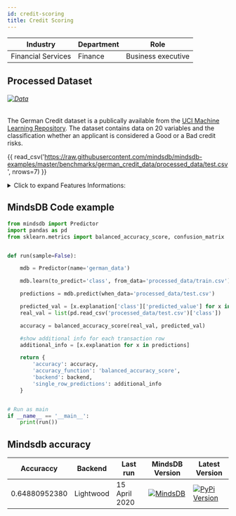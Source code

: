 ```yaml
---
id: credit-scoring
title: Credit Scoring 
---
```


| Industry       | Department | Role               |
|----------------|------------|--------------------|
| Financial Services | Finance | Business executive |


## Processed Dataset 

###### [![Data](https://img.shields.io/badge/GET--DATA-DefaultofCreditCard-green)](https://github.com/mindsdb/mindsdb-examples/tree/master/benchmarks/german_credit_data/processed_data)

The German Credit dataset is a publically available from the [UCI Machine Learning Repository](https://archive.ics.uci.edu/ml/datasets/Statlog+%28German+Credit+Data%29). The dataset contains data on 20 variables and the classification whether an applicant is considered a Good or a Bad credit risks.

{{ read_csv('https://raw.githubusercontent.com/mindsdb/mindsdb-examples/master/benchmarks/german_credit_data/processed_data/test.csv', nrows=7) }}

<details>
  <summary>Click to expand Features Informations:</summary>

```
* Attribute 1: (qualitative)
    * Status of existing checking account
    *  A11 : ... < 0 DM
    *  A12 : 0 <= ... < 200 DM
    *  A13 : ... >= 200 DM / salary assignments for at least 1 year
    *  A14 : no checking account
* Attribute 2: (numerical)
    * Duration in month

* Attribute 3: (qualitative)
    * Credit history
    * A30 : no credits taken/ all credits paid back duly
    * A31 : all credits at this bank paid back duly
    * A32 : existing credits paid back duly till now
    * A33 : delay in paying off in the past
    * A34 : critical account/ other credits existing (not at this bank)

* Attribute 4: (qualitative)
    * Purpose
    * A40 : car (new)
    * A41 : car (used)
    * A42 : furniture/equipment
    * A43 : radio/television
    * A44 : domestic appliances
    * A45 : repairs
    * A46 : education
    * A47 : (vacation - does not exist?)
    * A48 : retraining
    * A49 : business
    * A410 : others

* Attribute 5: (numerical)
    * Credit amount

* Attibute 6: (qualitative)
    * Savings account/bonds
    * A61 : ... < 100 DM
    * A62 : 100 <= ... < 500 DM
    * A63 : 500 <= ... < 1000 DM
    * A64 : .. >= 1000 DM
    * A65 : unknown/ no savings account

* Attribute 7: (qualitative)
    * Present employment since
    * A71 : unemployed
    * A72 : ... < 1 year
    * A73 : 1 <= ... < 4 years
    * A74 : 4 <= ... < 7 years
    * A75 : .. >= 7 years

* Attribute 8: (numerical)
    * Installment rate in percentage of disposable income

* Attribute 9: (qualitative)
    * Personal status and sex
    * A91 : male : divorced/separated
    * A92 : female : divorced/separated/married
    * A93 : male : single
    * A94 : male : married/widowed
    * A95 : female : single

* Attribute 10: (qualitative)
    * Other debtors / guarantors
    * A101 : none
    * A102 : co-applicant
    * A103 : guarantor

* Attribute 11: (numerical)
    * Present residence since

* Attribute 12: (qualitative)
    * Property
    * A121 : real estate
    * A122 : if not A121 : building society savings agreement/ life insurance
    * A123 : if not A121/A122 : car or other, not in attribute 6
    * A124 : unknown / no property

* Attribute 13: (numerical)
    * Age in years

* Attribute 14: (qualitative)
    * Other installment plans
    * A141 : bank
    * A142 : stores
    * A143 : none

* Attribute 15: (qualitative)
    * Housing
    * A151 : rent
    * A152 : own
    * A153 : for free

* Attribute 16: (numerical)
    * Number of existing credits at this bank

* Attribute 17: (qualitative)
    * Job
    * A171 : unemployed/ unskilled - non-resident
    * A172 : unskilled - resident
    * A173 : skilled employee / official
    * A174 : management/ self-employed/
    * highly qualified employee/ officer

* Attribute 18: (numerical)
    * Number of people being liable to provide maintenance for

* Attribute 19: (qualitative)
    * Telephone
    * A191 : none
    * A192 : yes, registered under the customers name

* Attribute 20: (qualitative)
    * foreign worker
    * A201 : yes
    * A202 : no

```

</details>

## MindsDB Code example
```python
from mindsdb import Predictor
import pandas as pd
from sklearn.metrics import balanced_accuracy_score, confusion_matrix


def run(sample=False):

    mdb = Predictor(name='german_data')

    mdb.learn(to_predict='class', from_data='processed_data/train.csv')

    predictions = mdb.predict(when_data='processed_data/test.csv')

    predicted_val = [x.explanation['class']['predicted_value'] for x in predictions]
    real_val = list(pd.read_csv('processed_data/test.csv')['class'])

    accuracy = balanced_accuracy_score(real_val, predicted_val)

    #show additional info for each transaction row
    additional_info = [x.explanation for x in predictions]

    return {
        'accuracy': accuracy,
        'accuracy_function': 'balanced_accuracy_score',
        'backend': backend,
        'single_row_predictions': additional_info
    }


# Run as main
if __name__ == '__main__':
    print(run())
```

## Mindsdb accuracy


| Accuraccy       | Backend  | Last run | MindsDB Version | Latest Version|
|----------------|-------------------|----------------------|-----------------|--------------|
| 0.64880952380 | Lightwood | 15 April 2020 | [![MindsDB](https://img.shields.io/badge/pypi--package-1.16.0-green)](https://pypi.org/project/MindsDB/1.16.0/)|   <a href="https://pypi.org/project/MindsDB/"><img src="https://badge.fury.io/py/MindsDB.svg" alt="PyPi Version"></a>|
